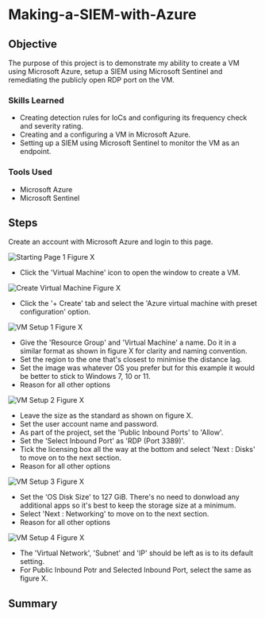 # Making-a-SIEM-with-Azure
## Objective

The purpose of this project is to demonstrate my ability to create a VM using Microsoft Azure, setup a SIEM using Microsoft Sentinel and remediating the publicly open RDP port on the VM.

### Skills Learned
- Creating detection rules for IoCs and configuring its frequency check and severity rating.
- Creating and a configuring a VM in Microsoft Azure.
- Setting up a SIEM using Microsoft Sentinel to monitor the VM as an endpoint.

### Tools Used
- Microsoft Azure
- Microsoft Sentinel
  
## Steps

Create an account with Microsoft Azure and login to this page.

![Starting Page 1](https://github.com/user-attachments/assets/ad23ff5d-0bd7-4cfe-a8d6-50cdad4164be)
Figure X

- Click the 'Virtual Machine' icon to open the window to create a VM.

![Create Virtual Machine](https://github.com/user-attachments/assets/2e541198-fd15-453b-b97d-6ad9272c77d6)
Figure X

- Click the '+ Create' tab and select the 'Azure virtual machine with preset configuration' option.

![VM Setup 1](https://github.com/user-attachments/assets/21fdc02f-7d62-43ec-a1c0-fe2756ece75a)
Figure X

- Give the 'Resource Group' and 'Virtual Machine' a name. Do it in a similar format as shown in figure X for clarity and naming convention.
- Set the region to the one that's closest to minimise the distance lag.
- Set the image was whatever OS you prefer but for this example it would be better to stick to Windows 7, 10 or 11.
- Reason for all other options

![VM Setup 2](https://github.com/user-attachments/assets/0be0a80d-7d46-4c65-ad05-1bf965dcf80a)
Figure X

- Leave the size as the standard as shown on figure X.
- Set the user account name and password.
- As part of the project, set the 'Public Inbound Ports' to 'Allow'.
- Set the 'Select Inbound Port' as 'RDP (Port 3389)'.
- Tick the licensing box all the way at the bottom and select 'Next : Disks' to move on to the next section.
- Reason for all other options

![VM Setup 3](https://github.com/user-attachments/assets/41f00c4e-eb57-4936-9851-034ee7283153)
Figure X

- Set the 'OS Disk Size' to 127 GiB. There's no need to donwload any additional apps so it's best to keep the storage size at a minimum.
- Select 'Next : Networking' to move on to the next section.
- Reason for all other options

![VM Setup 4](https://github.com/user-attachments/assets/0508db24-1457-4571-a702-b0a1ea271417)
Figure X

- The 'Virtual Network', 'Subnet' and 'IP' should be left as is to its default setting.
- For Public Inbound Potr and Selected Inbound Port, select the same as figure X.

## Summary
